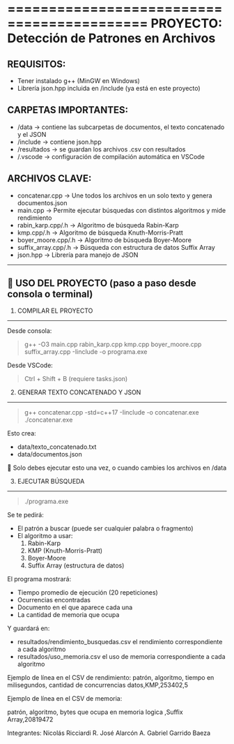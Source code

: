 ===========================================
PROYECTO: Detección de Patrones en Archivos
===========================================

REQUISITOS:
-----------
- Tener instalado g++ (MinGW en Windows)
- Librería json.hpp incluida en /include (ya está en este proyecto)

CARPETAS IMPORTANTES:
----------------------
- /data          → contiene las subcarpetas de documentos, el texto concatenado y el JSON
- /include       → contiene json.hpp
- /resultados    → se guardan los archivos .csv con resultados
- /.vscode       → configuración de compilación automática en VSCode

ARCHIVOS CLAVE:
---------------
- concatenar.cpp       → Une todos los archivos en un solo texto y genera documentos.json
- main.cpp             → Permite ejecutar búsquedas con distintos algoritmos y mide rendimiento
- rabin_karp.cpp/.h    → Algoritmo de búsqueda Rabin-Karp
- kmp.cpp/.h           → Algoritmo de búsqueda Knuth-Morris-Pratt
- boyer_moore.cpp/.h   → Algoritmo de búsqueda Boyer-Moore
- suffix_array.cpp/.h  → Búsqueda con estructura de datos Suffix Array
- json.hpp             → Librería para manejo de JSON

--------------------------------------------------------
🚀 USO DEL PROYECTO (paso a paso desde consola o terminal)
--------------------------------------------------------

1.  COMPILAR EL PROYECTO
-------------------------
Desde consola:
> g++ -O3 main.cpp rabin_karp.cpp kmp.cpp boyer_moore.cpp suffix_array.cpp -Iinclude -o programa.exe

Desde VSCode:
> Ctrl + Shift + B (requiere tasks.json)

2.  GENERAR TEXTO CONCATENADO Y JSON
-------------------------------------
> g++ concatenar.cpp -std=c++17 -Iinclude -o concatenar.exe
> ./concatenar.exe

Esto crea:
- data/texto_concatenado.txt
- data/documentos.json

📌 Solo debes ejecutar esto una vez, o cuando cambies los archivos en /data

3.  EJECUTAR BÚSQUEDA
----------------------
> ./programa.exe

Se te pedirá:
- El patrón a buscar (puede ser cualquier palabra o fragmento)
- El algoritmo a usar:
  1. Rabin-Karp
  2. KMP (Knuth-Morris-Pratt)
  3. Boyer-Moore
  4. Suffix Array (estructura de datos)

El programa mostrará:
- Tiempo promedio de ejecución (20 repeticiones)
- Ocurrencias encontradas
- Documento en el que aparece cada una
- La cantidad de memoria que ocupa

Y guardará en:
- resultados/rendimiento_busquedas.csv el rendimiento correspondiente a cada algoritmo
- resultados/uso_memoria.csv el uso de memoria correspondiente a cada algoritmo

Ejemplo de línea en el CSV de rendimiento:
patrón, algoritmo, tiempo en milisegundos, cantidad de concurrencias
datos,KMP,253402,5

Ejemplo de línea en el CSV de memoria:

patrón, algoritmo, bytes que ocupa en memoria
logica ,Suffix Array,20819472


Integrantes:
Nicolás Ricciardi R. 
José Alarcón A. 
Gabriel Garrido Baeza 

